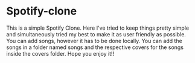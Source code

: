 # Spotify-clone
This is a simple Spotify Clone. Here I've tried to keep things pretty simple and simultaneously tried
my best to make it as user friendly as possible. You can add songs, however it has to be done locally.
You can add the songs in a folder named songs and the respective covers for the songs inside the covers folder.
Hope you enjoy it!!
